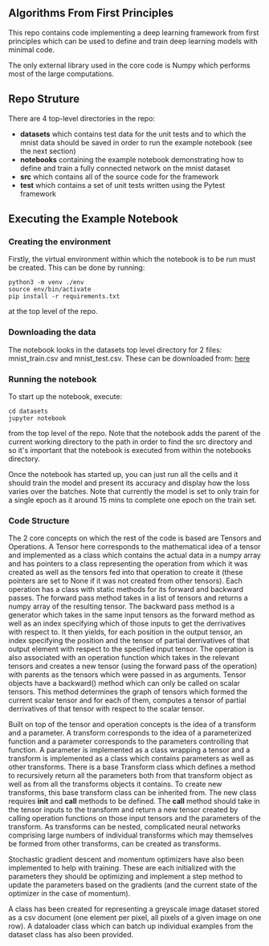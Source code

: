 ## Algorithms From First Principles
This repo contains code implementing a deep learning framework from first principles which can be used to define and train deep learning models with minimal code.

The only external library used in the core code is Numpy which performs most of the large computations.

## Repo Struture
There are 4 top-level directories in the repo:
* **datasets** which contains test data for the unit tests and to which the mnist data should be saved in order to run the example notebook (see the next section)
* **notebooks** containing the example notebook demonstrating how to define and train a fully connected network on the mnist dataset
* **src** which contains all of the source code for the framework
* **test** which contains a set of unit tests written using the Pytest framework

## Executing the Example Notebook
### Creating the environment
Firstly, the virtual environment within which the notebook is to be run must be created. This can be done by running:
```
python3 -m venv ./env
source env/bin/activate
pip install -r requirements.txt
```
at the top level of the repo.

### Downloading the data
The notebook looks in the datasets top level directory for 2 files: mnist_train.csv and mnist_test.csv. These can be downloaded from: [here](https://www.kaggle.com/datasets/oddrationale/mnist-in-csv?resource=download)

### Running the notebook
To start up the notebook, execute:
```
cd datasets
jupyter notebook
```
from the top level of the repo. Note that the notebook adds the parent of the current working directory to the path in order to find the src directory and so it's important that the notebook is executed from within the notebooks directory.

Once the notebook has started up, you can just run all the cells and it should train the model and present its accuracy and display how the loss varies over the batches. Note that currently the model is set to only train for a single epoch as it around 15 mins to complete one epoch on the train set.

### Code Structure
The 2 core concepts on which the rest of the code is based are Tensors and Operations. A Tensor here corresponds to the mathematical idea of a tensor and implemented as a class which contains the actual data in a numpy array and has pointers to a class representing the operation from which it was created as well as the tensors fed into that operation to create it (these pointers are set to None if it was not created from other tensors). Each operation has a class with static methods for its forward and backward passes. The forward pass method takes in a list of tensors and returns a numpy array of the resulting tensor. The backward pass method is a generator which takes in the same input tensors as the forward method as well as an index specifying which of those inputs to get the derrivatives with respect to. It then yields, for each position in the output tensor, an index specifying the position and the tensor of partial derrivatives of that output element with respect to the specified input tensor. The operation is also associated with an operation function which takes in the relevant tensors and creates a new tensor (using the forward pass of the operation) with parents as the tensors which were passed in as arguments. Tensor objects have a backward() method which can only be called on scalar tensors. This method determines the graph of tensors which formed the current scalar tensor and for each of them, computes a tensor of partial derrivatives of that tensor with respect to the scalar tensor.

Built on top of the tensor and operation concepts is the idea of a transform and a parameter. A transform corresponds to the idea of a parameterized function and a parameter corresponds to the parameters controlling that function. A parameter is implemented as a class wrapping a tensor and a transform is implemented as a class which contains parameters as well as other transforms. There is a base Transform class which defines a method to recursively return all the parameters both from that transform object as well as from all the transforms objects it contains. To create new transforms, this base transform class can be inherited from. The new class requires __init__ and __call__ methods to be defined. The __call__ method should take in the tensor inputs to the transform and return a new tensor created by calling operation functions on those input tensors and the parameters of the transform. As transforms can be nested, complicated neural networks comprising large numbers of individual transforms which may themselves be formed from other transforms, can be created as transforms.

Stochastic gradient descent and momentum optimizers have also been implemented to help with training. These are each initialized with the parameters they should be optimizing and implement a step method to update the parameters based on the gradients (and the current state of the optimizer in the case of momentum).

A class has been created for representing a greyscale image dataset stored as a csv document (one element per pixel, all pixels of a given image on one row). A dataloader class which can batch up individual examples from the dataset class has also been provided.